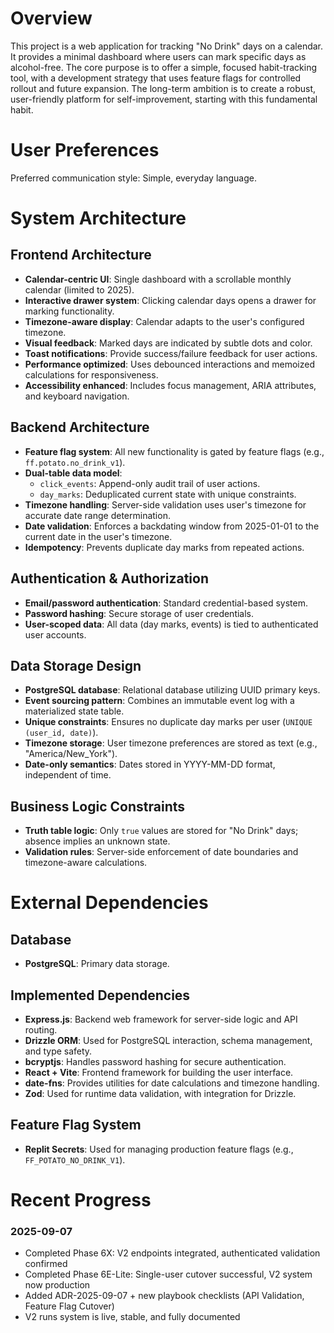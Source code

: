 # Overview

This project is a web application for tracking "No Drink" days on a calendar. It provides a minimal dashboard where users can mark specific days as alcohol-free. The core purpose is to offer a simple, focused habit-tracking tool, with a development strategy that uses feature flags for controlled rollout and future expansion. The long-term ambition is to create a robust, user-friendly platform for self-improvement, starting with this fundamental habit.

# User Preferences

Preferred communication style: Simple, everyday language.

# System Architecture

## Frontend Architecture
- **Calendar-centric UI**: Single dashboard with a scrollable monthly calendar (limited to 2025).
- **Interactive drawer system**: Clicking calendar days opens a drawer for marking functionality.
- **Timezone-aware display**: Calendar adapts to the user's configured timezone.
- **Visual feedback**: Marked days are indicated by subtle dots and color.
- **Toast notifications**: Provide success/failure feedback for user actions.
- **Performance optimized**: Uses debounced interactions and memoized calculations for responsiveness.
- **Accessibility enhanced**: Includes focus management, ARIA attributes, and keyboard navigation.

## Backend Architecture
- **Feature flag system**: All new functionality is gated by feature flags (e.g., `ff.potato.no_drink_v1`).
- **Dual-table data model**:
    - `click_events`: Append-only audit trail of user actions.
    - `day_marks`: Deduplicated current state with unique constraints.
- **Timezone handling**: Server-side validation uses user's timezone for accurate date range determination.
- **Date validation**: Enforces a backdating window from 2025-01-01 to the current date in the user's timezone.
- **Idempotency**: Prevents duplicate day marks from repeated actions.

## Authentication & Authorization
- **Email/password authentication**: Standard credential-based system.
- **Password hashing**: Secure storage of user credentials.
- **User-scoped data**: All data (day marks, events) is tied to authenticated user accounts.

## Data Storage Design
- **PostgreSQL database**: Relational database utilizing UUID primary keys.
- **Event sourcing pattern**: Combines an immutable event log with a materialized state table.
- **Unique constraints**: Ensures no duplicate day marks per user (`UNIQUE (user_id, date)`).
- **Timezone storage**: User timezone preferences are stored as text (e.g., "America/New_York").
- **Date-only semantics**: Dates stored in YYYY-MM-DD format, independent of time.

## Business Logic Constraints
- **Truth table logic**: Only `true` values are stored for "No Drink" days; absence implies an unknown state.
- **Validation rules**: Server-side enforcement of date boundaries and timezone-aware calculations.

# External Dependencies

## Database
- **PostgreSQL**: Primary data storage.

## Implemented Dependencies
- **Express.js**: Backend web framework for server-side logic and API routing.
- **Drizzle ORM**: Used for PostgreSQL interaction, schema management, and type safety.
- **bcryptjs**: Handles password hashing for secure authentication.
- **React + Vite**: Frontend framework for building the user interface.
- **date-fns**: Provides utilities for date calculations and timezone handling.
- **Zod**: Used for runtime data validation, with integration for Drizzle.

## Feature Flag System
- **Replit Secrets**: Used for managing production feature flags (e.g., `FF_POTATO_NO_DRINK_V1`).

# Recent Progress

### 2025-09-07
- Completed Phase 6X: V2 endpoints integrated, authenticated validation confirmed
- Completed Phase 6E-Lite: Single-user cutover successful, V2 system now production
- Added ADR-2025-09-07 + new playbook checklists (API Validation, Feature Flag Cutover)
- V2 runs system is live, stable, and fully documented